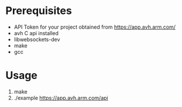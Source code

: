 # Prerequisites
- API Token for your project obtained from https://app.avh.arm.com/
- avh C api installed
- libwebsockets-dev
- make
- gcc


# Usage
1. make
2. ./example https://app.avh.arm.com/api <apitoken>
